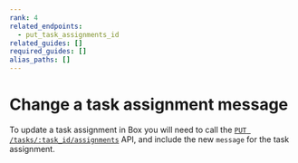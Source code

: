 ```yaml
---
rank: 4
related_endpoints:
  - put_task_assignments_id
related_guides: []
required_guides: []
alias_paths: []
---
```


# Change a task assignment message

To update a task assignment in Box you will need to call the
[`PUT /tasks/:task_id/assignments`](e://put_task_assignments_id) API, and
include the new `message` for the task assignment.

<Samples id='put_task_assignments_id' variant='message' />
